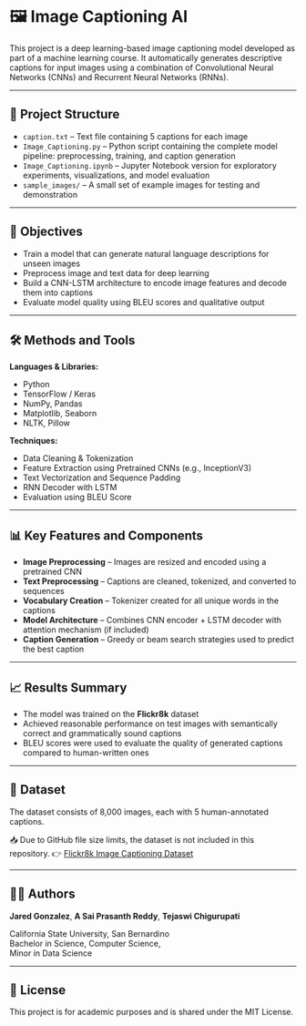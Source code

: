 # 🖼️ Image Captioning AI

This project is a deep learning-based image captioning model developed as part of a machine learning course. It automatically generates descriptive captions for input images using a combination of Convolutional Neural Networks (CNNs) and Recurrent Neural Networks (RNNs).

---

## 📁 Project Structure

- `caption.txt` – Text file containing 5 captions for each image  
- `Image_Captioning.py` – Python script containing the complete model pipeline: preprocessing, training, and caption generation  
- `Image_Captioning.ipynb` – Jupyter Notebook version for exploratory experiments, visualizations, and model evaluation  
- `sample_images/` – A small set of example images for testing and demonstration  

---

## 🧪 Objectives

- Train a model that can generate natural language descriptions for unseen images  
- Preprocess image and text data for deep learning  
- Build a CNN-LSTM architecture to encode image features and decode them into captions  
- Evaluate model quality using BLEU scores and qualitative output  

---

## 🛠️ Methods and Tools

**Languages & Libraries:**
- Python  
- TensorFlow / Keras  
- NumPy, Pandas  
- Matplotlib, Seaborn  
- NLTK, Pillow  

**Techniques:**
- Data Cleaning & Tokenization  
- Feature Extraction using Pretrained CNNs (e.g., InceptionV3)  
- Text Vectorization and Sequence Padding  
- RNN Decoder with LSTM  
- Evaluation using BLEU Score  

---

## 📊 Key Features and Components

- **Image Preprocessing** – Images are resized and encoded using a pretrained CNN  
- **Text Preprocessing** – Captions are cleaned, tokenized, and converted to sequences  
- **Vocabulary Creation** – Tokenizer created for all unique words in the captions  
- **Model Architecture** – Combines CNN encoder + LSTM decoder with attention mechanism (if included)  
- **Caption Generation** – Greedy or beam search strategies used to predict the best caption  

---

## 📈 Results Summary

- The model was trained on the **Flickr8k** dataset  
- Achieved reasonable performance on test images with semantically correct and grammatically sound captions  
- BLEU scores were used to evaluate the quality of generated captions compared to human-written ones  

---

## 📂 Dataset

The dataset consists of 8,000 images, each with 5 human-annotated captions.

📥 Due to GitHub file size limits, the dataset is not included in this repository.
👉 [Flickr8k Image Captioning Dataset](https://www.kaggle.com/datasets/adityajn105/flickr8k)



---

## 👨‍💻 Authors

**Jared Gonzalez**, 
**A Sai Prasanth Reddy**, 
**Tejaswi Chigurupati**


California State University, San Bernardino  
Bachelor in Science, Computer Science,  
Minor in Data Science  

---

## 📃 License

This project is for academic purposes and is shared under the MIT License.




